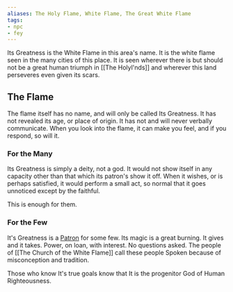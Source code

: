 ```yaml
---
aliases: The Holy Flame, White Flame, The Great White Flame
tags:
- npc
- fey
---
```


Its Greatness is the White Flame in this area's name. It is the white flame seen in the many cities of this place. It is seen wherever there is but should not be a great human triumph in [[The Holyl'nds]] and wherever this land perseveres even given its scars.

## The Flame
The flame itself has no name, and will only be called Its Greatness. It has not revealed its age, or place of origin. It has not and will never verbally communicate. When you look into the flame, it can make you feel, and if you respond, so will it. 

### For the Many
Its Greatness is simply a deity, not a god. It would not show itself in any capacity other than that which its patron's show it off. When it wishes, or is perhaps satisfied, it would perform a small act, so normal that it goes unnoticed except by the faithful.

This is enough for them.

### For the Few

It's Greatness is a [Patron](http://dnd5e.wikidot.com/warlock) for some few. Its magic is a great burning. It gives and it takes. Power, on loan, with interest. No questions asked. The people of [[The Church of the White Flame]] call these people Spoken because of misconception and tradition. 

Those who know It's true goals know that It is the progenitor God of Human Righteousness.